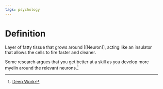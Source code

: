 ```yaml
---
tags: psychology
---
```


# Definition

Layer of fatty tissue that grows around [[Neuron]], acting like an insulator that allows the cells to fire faster and cleaner.

Some research argues that you get better at a skill as you develop more myelin around the relevant neurons.[^1]

[^1]: [Deep Work](zotero://open-pdf/library/items/J6AK883D?page=23)